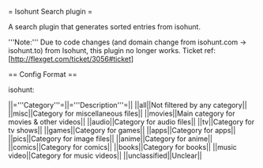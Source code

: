 = Isohunt Search plugin =

A search plugin that generates sorted entries from isohunt.

'''Note:''' Due to code changes (and domain change from isohunt.com -> isohunt.to) from Isohunt, this plugin no longer works. Ticket ref: [http://flexget.com/ticket/3056#ticket]

== Config Format ==

isohunt: <category>

||='''Category'''=||='''Description'''=||
||all||Not filtered by any category||
||misc||Category for miscellaneous files||
||movies||Main category for movies & other videos||
||audio||Category for audio files||
||tv||Category for tv shows||
||games||Category for games||
||apps||Category for apps||
||pics||Category for image files||
||anime||Category for anime||
||comics||Category for comics||
||books||Category for books||
||music video||Category for music videos||
||unclassified||Unclear||



